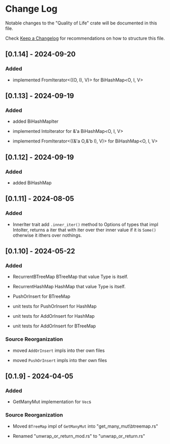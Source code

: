 # Change Log

Notable changes to the "Quality of Life" crate will be documented in this file.

Check [Keep a Changelog](http://keepachangelog.com/) for recommendations on how to structure this file.


## [0.1.14] - 2024-09-20

### Added

- implemented FromIterator<((O, I), V)> for BiHashMap<O, I, V>

## [0.1.13] - 2024-09-19

### Added

- added BiHashMapIter

- implemented IntoIterator for &'a BiHashMap<O, I, V>

- implemented FromIterator<((&'a O,&'b I), V)> for BiHashMap<O, I, V>

## [0.1.12] - 2024-09-19

### Added

- added BiHashMap

## [0.1.11] - 2024-08-05

### Added

- InnerIter trait add `.inner_iter()` method to Options of types that impl IntoIter, returns a iter that with iter over ther inner value if it is `Some()` otherwise it ithers over nothings.

## [0.1.10] - 2024-05-22

### Added

- RecurrentBTreeMap<T> BTreeMap that value Type is itself.

- RecurrentHashMap<T> HashMap that value Type is itself.

- PushOrInsert for BTreeMap

- unit tests for PushOrInsert for HashMap

- unit tests for AddOrInsert for HashMap

- unit tests for AddOrInsert for BTreeMap

### Source Reorganization

- moved `AddOrInsert` impls into ther own files

- moved `PushOrInsert` impls into ther own files

## [0.1.9] - 2024-04-05

### Added

- GetManyMut implementation for `Vec`s

### Source Reorganization

- Moved `BTreeMap` impl of `GetManyMut` into "get_many_mut\btreemap.rs"

- Renamed "unwrap_or_return_mod.rs" to "unwrap_or_return.rs"
